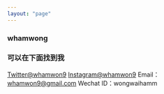 ```yaml
---
layout: "page"
---
```


### whamwong

### 可以在下面找到我
[Twitter@whamwon9](https://twitter.com/whamwon9)
[Instagram@whamwon9](https://www.instagram.com/whamwon9/)
Email：whamwon9@gmail.com
Wechat ID：wongwaihamm

